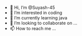 - 👋 Hi, I’m @Suyash-45
- 👀 I’m interested in coding
- 🌱 I’m currently learning java
- 💞️ I’m looking to collaborate on ...
- 📫 How to reach me ...

<!---
Suyash-45/Suyash-45 is a ✨ special ✨ repository because its `README.md` (this file) appears on your GitHub profile.
You can click the Preview link to take a look at your changes.
--->
